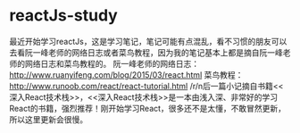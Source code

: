 # reactJs-study
  最近开始学习reactJs，这是学习笔记，笔记可能有点混乱，看不习惯的朋友可以去看阮一峰老师的网络日志或者菜鸟教程，因为我的笔记基本上都是摘自阮一峰老师的网络日志和菜鸟教程的。
  阮一峰老师的网络日志：http://www.ruanyifeng.com/blog/2015/03/react.html 菜鸟教程：http://www.runoob.com/react/react-tutorial.html
  /r/n后一篇小记摘自书籍<<深入React技术栈>>，<<深入React技术栈>>是一本由浅入深、非常好的学习React的书籍，强烈推荐！刚开始学习React，很多还不是太懂，不敢冒然更新，所以这里更新会很慢。
